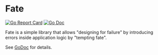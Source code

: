 # Fate
[![Go Report Card](https://goreportcard.com/badge/github.com/golang-standards/project-layout?style=flat-square)](https://goreportcard.com/report/github.com/luno/fate)
[![Go Doc](https://img.shields.io/badge/godoc-reference-blue.svg?style=flat-square)](http://godoc.org/github.com/luno/fate)

Fate is a simple library that allows "designing for failure" by introducing errors inside application logic by "tempting fate". 

See [GoDoc](https://godoc.org/github.com/luno/fate) for details.

